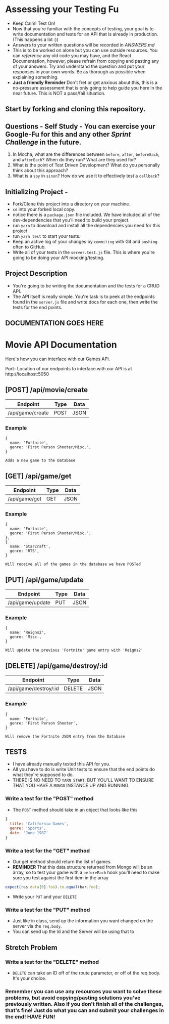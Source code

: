 # Assessing your Testing Fu

* Keep Calm! Test On!
* Now that you're familiar with the concepts of testing, your goal is to write documentation and tests for an API that is already in production. (This happens a lot :))
* Answers to your written questions will be recorded in _ANSWERS.md_
* This is to be worked on alone but you can use outside resources. You can _reference_ any old code you may have, and the React Documentation, however, please refrain from copying and pasting any of your answers. Try and understand the question and put your responses in your own words. Be as thorough as possible when explaining something.
* **Just a friendly Reminder** Don't fret or get anxious about this, this is a no-pressure assessment that is only going to help guide you here in the near future. This is NOT a pass/fail situation.

## Start by forking and cloning this repository.

## Questions - Self Study - You can exercise your Google-Fu for this and any other _Sprint Challenge_ in the future.

1. In Mocha, what are the differences between `before`, `after`, `beforeEach`, and `afterEach`? When do they run? What are they used for?
2. What is the point of Test Driven Development? What do you personally think about this approach?
3. What is a `spy` in `sinon`? How do we use it to effectively test a `callback`?

## Initializing Project -

* Fork/Clone this project into a directory on your machine.
* `cd` into your forked local copy.
* notice there is a `package.json` file included. We have included all of the dev-dependencies that you'll need to build your project.
* run `yarn` to download and install all the dependencies you need for this project.
* run `yarn test` to start your tests.
* Keep an active log of your changes by `commiting` with Git and `pushing` often to GitHub.
* Write all of your tests in the `server.test.js` file. This is where you're going to be doing your API mocking/testing.

## Project Description

* You're going to be writing the documentation and the tests for a CRUD API.
* The API itself is really simple. You're task is to peek at the endpoints found in the `server.js` file and write docs for each one, then write the tests for the end points.

## DOCUMENTATION GOES HERE
# Movie API Documentation

Here's how you can interface with our Games API.

Port- Location of our endpoints to interface with our API is at http://localhost:5050

## [POST] /api/movie/create

| Endpoint  | Type | Data
| --------- | -----| ------
|/api/game/create | POST | JSON 

### Example 
````
{
  name: 'Fortnite',
  genre: 'First Person Shooter/Misc.',
}

Adds a new game to the Database

````
## [GET] /api/game/get

| Endpoint  | Type | Data
| --------- | -----| ------
|/api/game/get | GET | JSON 

### Example 
```
{
  name: 'Fortnite',
  genre: 'First Person Shooter/Misc.',
},
{
  name: 'Starcraft',
  genre: 'RTS',
}

Will receive all of the games in the database we have POSTed 
```
## [PUT] /api/game/update

| Endpoint  | Type | Data
| --------- | -----| ------
|/api/game/update | PUT | JSON 
### Example 
```
{
  name: 'Reigns2',
  genre: 'Misc.,
}

Will update the previous 'Fortnite' game entry with 'Reigns2'
```
## [DELETE] /api/game/destroy/:id

| Endpoint  | Type | Data
| --------- | -----| ------
|/api/game/destroy/:id | DELETE | JSON 

### Example 
````
{
  name: 'Fortnite',
  genre: 'First Person Shooter',
}

Will remove the Fortnite JSON entry from the Database

````
## TESTS

* I have already manually tested this API for you.
* All you have to do is write Unit tests to ensure that the end points do what they're supposed to do.
* THERE IS NO NEED TO `YARN START`, BUT YOU'LL WANT TO ENSURE THAT YOU HAVE A `MONGO` INSTANCE UP AND RUNNING.

### Write a test for the "POST" method

* The `POST` method should take in an object that looks like this

```js
{
  title: 'California Games',
  genre: 'Sports',
  date: 'June 1987'
}
```

### Write a test for the "GET" method

* Our get method should return the list of games.
* **REMINDER** That this data structure returned from Mongo will be an array, so to test your game with a `beforeEach` hook you'll need to make sure you test against the first item in the array

```js
expect(res.data[0].foo).to.equal(bar.foo);
```

* Write your `PUT` and your `DELETE`

### Write a test for the "PUT" method

* Just like in class, send up the information you want changed on the server via the `req.body`.
* You can send up the Id and the Server will be using that to

## Stretch Problem

### Write a test for the "DELETE" method

* `DELETE` can take an ID off of the route parameter, or off of the req.body. It's your choice.

### Remember you can use any resources you want to solve these problems, but avoid copying/pasting solutions you've previously written. Also if you don't finish all of the challenges, that's fine! Just do what you can and submit your challenges in the end! HAVE FUN!
